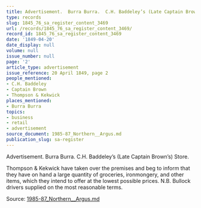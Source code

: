```yaml
---
title: Advertisement.  Burra Burra.  C.H. Baddeley’s (Late Captain Brown’s) Store.
type: records
slug: 1845_76_sa_register_content_3469
url: /records/1845_76_sa_register_content_3469/
record_id: 1845_76_sa_register_content_3469
date: '1849-04-20'
date_display: null
volume: null
issue_number: null
page: '2'
article_type: advertisement
issue_reference: 20 April 1849, page 2
people_mentioned:
- C.H. Baddeley
- Captain Brown
- Thompson & Kekwick
places_mentioned:
- Burra Burra
topics:
- business
- retail
- advertisement
source_document: 1985-87_Northern__Argus.md
publication_slug: sa-register
---
```


Advertisement.  Burra Burra.  C.H. Baddeley’s (Late Captain Brown’s) Store.

Thompson & Kekwick have taken over the premises and beg to inform that they have on hand a large quantity of groceries, ironmongery, and other items, which they intend to offer at the lowest possible prices.  N.B. Bullock drivers supplied on the most reasonable terms.

Source: [1985-87_Northern__Argus.md](/downloads/markdown/1985-87_Northern__Argus.md)

